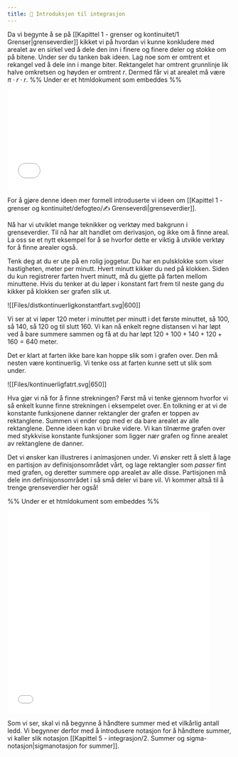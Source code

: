 ```yaml
---
title: 📄 Introduksjon til integrasjon
---
```

Da vi begynte å se på [[Kapittel 1 - grenser og kontinuitet/1 Grenser|grenseverdier]] kikket vi på hvordan vi kunne konkludere med arealet av en sirkel ved å dele den inn i finere og finere deler og stokke om på bitene. Under ser du tanken bak ideen. Lag noe som er omtrent et rekangel ved å dele inn i mange biter. Rektangelet har omtrent grunnlinje lik halve omkretsen og høyden er omtrent $r$. Dermed får vi at arealet må være $\pi\cdot r \cdot r$.
%% Under er et htmldokument som embeddes %%
<iframe src="Files\sirkelarealarkimedes.html"  frameborder="0" scrolling="no" style="aspect-ratio: 2/1; width: 90%"> </iframe>

For å gjøre denne ideen mer formell introduserte vi ideen om [[Kapittel 1 - grenser og kontinuitet/defogteo/✍️ Grenseverdi|grenseverdier]]. 

Nå har vi utviklet mange teknikker og verktøy med bakgrunn i grenseverdier. Til nå har alt handlet om derivasjon, og ikke om å finne areal. La oss se et nytt eksempel for å se hvorfor dette er viktig å utvikle verktøy for å finne arealer også.



Tenk deg at du er ute på en rolig joggetur. Du har en pulsklokke som viser hastigheten, meter per minutt. Hvert minutt kikker du ned på klokken. Siden du kun registrerer farten hvert minutt, må du gjette på farten mellom minuttene. Hvis du tenker at du løper i konstant fart frem til neste gang du kikker på klokken ser grafen slik ut.

![[Files/distkontinuerligkonstantfart.svg|600]]

Vi ser at vi løper 120 meter i minuttet per minutt i det første minuttet, så 100, så 140, så 120 og til slutt 160. Vi kan nå enkelt regne distansen vi har løpt ved å bare summere sammen og få at du har løpt $120+100+140+120+160 =640$ meter. 

Det er klart at farten ikke bare kan hoppe slik som i grafen over. Den må nesten være kontinuerlig. Vi tenke oss at farten kunne sett ut slik som under.

![[Files/kontinuerligfatrt.svg|650]]

Hva gjør vi nå for å finne strekningen? Først må vi tenke gjennom hvorfor vi så enkelt kunne finne strekningen i eksempelet over. En tolkning er at vi de konstante funksjonene danner rektangler der grafen er toppen av rektanglene. Summen vi ender opp med er da bare arealet av alle rektanglene. Denne ideen kan vi bruke videre. Vi kan tilnærme grafen over med stykkvise konstante funksjoner som ligger *nær* grafen og finne arealet av rektanglene de danner. 

Det vi ønsker kan illustreres i animasjonen under. Vi ønsker rett å slett å lage en partisjon av definisjonsområdet vårt, og lage rektangler som *passer* fint med grafen, og deretter summere opp arealet av alle disse. Partisjonen må dele inn definisjonsområdet i så små deler vi bare vil. Vi kommer altså til å trenge grenseverdier her også!


%% Under er et htmldokument som embeddes %%
<iframe src="Files\riemann2.html"  frameborder="0" scrolling="no" style="aspect-ratio: 1/1; width: 90%"> </iframe>

Som vi ser, skal vi nå begynne å håndtere summer med et vilkårlig antall ledd. Vi begynner derfor med å introdusere notasjon for å håndtere summer, vi kaller slik notasjon [[Kapittel 5 - integrasjon/2. Summer og sigma-notasjon|sigmanotasjon for summer]].